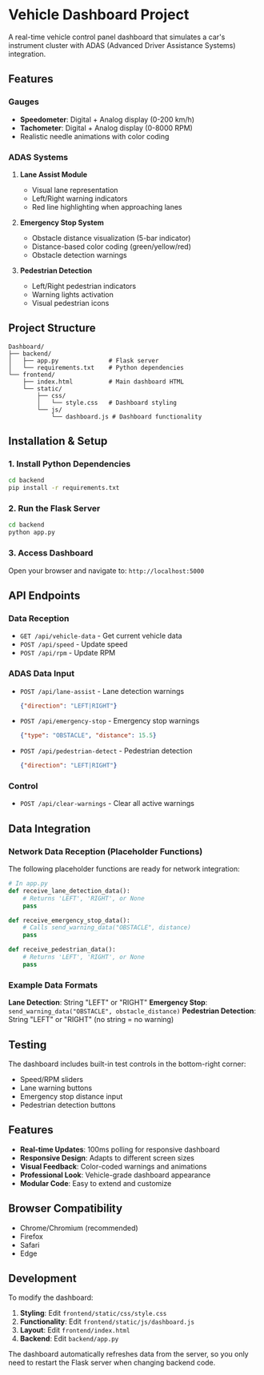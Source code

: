 # Vehicle Dashboard Project

A real-time vehicle control panel dashboard that simulates a car's instrument cluster with ADAS (Advanced Driver Assistance Systems) integration.

## Features

### Gauges
- **Speedometer**: Digital + Analog display (0-200 km/h)
- **Tachometer**: Digital + Analog display (0-8000 RPM)
- Realistic needle animations with color coding

### ADAS Systems
1. **Lane Assist Module**
   - Visual lane representation
   - Left/Right warning indicators
   - Red line highlighting when approaching lanes

2. **Emergency Stop System**
   - Obstacle distance visualization (5-bar indicator)
   - Distance-based color coding (green/yellow/red)
   - Obstacle detection warnings

3. **Pedestrian Detection**
   - Left/Right pedestrian indicators
   - Warning lights activation
   - Visual pedestrian icons

## Project Structure

```
Dashboard/
├── backend/
│   ├── app.py              # Flask server
│   └── requirements.txt    # Python dependencies
└── frontend/
    ├── index.html          # Main dashboard HTML
    └── static/
        ├── css/
        │   └── style.css   # Dashboard styling
        └── js/
            └── dashboard.js # Dashboard functionality
```

## Installation & Setup

### 1. Install Python Dependencies
```bash
cd backend
pip install -r requirements.txt
```

### 2. Run the Flask Server
```bash
cd backend
python app.py
```

### 3. Access Dashboard
Open your browser and navigate to: `http://localhost:5000`

## API Endpoints

### Data Reception
- `GET /api/vehicle-data` - Get current vehicle data
- `POST /api/speed` - Update speed
- `POST /api/rpm` - Update RPM

### ADAS Data Input
- `POST /api/lane-assist` - Lane detection warnings
  ```json
  {"direction": "LEFT|RIGHT"}
  ```

- `POST /api/emergency-stop` - Emergency stop warnings
  ```json
  {"type": "OBSTACLE", "distance": 15.5}
  ```

- `POST /api/pedestrian-detect` - Pedestrian detection
  ```json
  {"direction": "LEFT|RIGHT"}
  ```

### Control
- `POST /api/clear-warnings` - Clear all active warnings

## Data Integration

### Network Data Reception (Placeholder Functions)

The following placeholder functions are ready for network integration:

```python
# In app.py
def receive_lane_detection_data():
    # Returns 'LEFT', 'RIGHT', or None
    pass

def receive_emergency_stop_data():
    # Calls send_warning_data("OBSTACLE", distance)
    pass

def receive_pedestrian_data():
    # Returns 'LEFT', 'RIGHT', or None
    pass
```

### Example Data Formats

**Lane Detection**: String "LEFT" or "RIGHT"
**Emergency Stop**: `send_warning_data("OBSTACLE", obstacle_distance)`
**Pedestrian Detection**: String "LEFT" or "RIGHT" (no string = no warning)

## Testing

The dashboard includes built-in test controls in the bottom-right corner:
- Speed/RPM sliders
- Lane warning buttons
- Emergency stop distance input
- Pedestrian detection buttons

## Features

- **Real-time Updates**: 100ms polling for responsive dashboard
- **Responsive Design**: Adapts to different screen sizes
- **Visual Feedback**: Color-coded warnings and animations
- **Professional Look**: Vehicle-grade dashboard appearance
- **Modular Code**: Easy to extend and customize

## Browser Compatibility

- Chrome/Chromium (recommended)
- Firefox
- Safari
- Edge

## Development

To modify the dashboard:
1. **Styling**: Edit `frontend/static/css/style.css`
2. **Functionality**: Edit `frontend/static/js/dashboard.js`
3. **Layout**: Edit `frontend/index.html`
4. **Backend**: Edit `backend/app.py`

The dashboard automatically refreshes data from the server, so you only need to restart the Flask server when changing backend code.